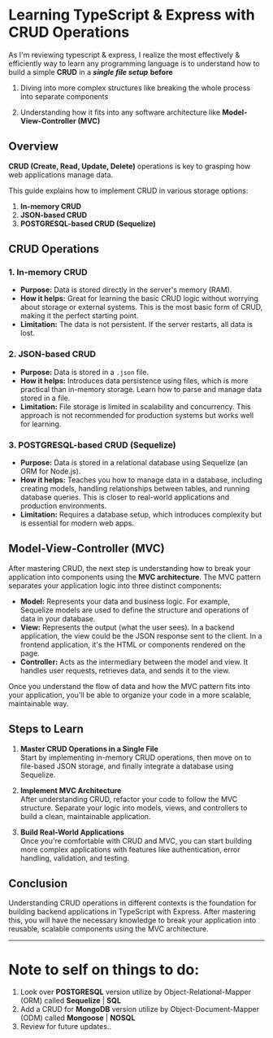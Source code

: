 # Learning TypeScript & Express with CRUD Operations

As I'm reviewing typescript & express, I realize the most effectively & efficiently way to learn any programming language is to understand how to build a simple **CRUD** in a ***single file setup*** **before**
1) Diving into more complex structures like breaking the whole process into separate components

2) Understanding how it fits into any software architecture like **Model-View-Controller (MVC)**

## Overview

**CRUD (Create, Read, Update, Delete)** operations is key to grasping how web applications manage data.

This guide explains how to implement CRUD in various storage options:

1. **In-memory CRUD**
2. **JSON-based CRUD**
3. **POSTGRESQL-based CRUD (Sequelize)**

## CRUD Operations

### 1. In-memory CRUD
- **Purpose:** Data is stored directly in the server's memory (RAM).
- **How it helps:** Great for learning the basic CRUD logic without worrying about storage or external systems. This is the most basic form of CRUD, making it the perfect starting point.
- **Limitation:** The data is not persistent. If the server restarts, all data is lost.

### 2. JSON-based CRUD
- **Purpose:** Data is stored in a `.json` file.
- **How it helps:** Introduces data persistence using files, which is more practical than in-memory storage. Learn how to parse and manage data stored in a file.
- **Limitation:** File storage is limited in scalability and concurrency. This approach is not recommended for production systems but works well for learning.

### 3. POSTGRESQL-based CRUD (Sequelize)
- **Purpose:** Data is stored in a relational database using Sequelize (an ORM for Node.js).
- **How it helps:** Teaches you how to manage data in a database, including creating models, handling relationships between tables, and running database queries. This is closer to real-world applications and production environments.
- **Limitation:** Requires a database setup, which introduces complexity but is essential for modern web apps.

## Model-View-Controller (MVC)

After mastering CRUD, the next step is understanding how to break your application into components using the **MVC architecture**. The MVC pattern separates your application logic into three distinct components:

- **Model:** Represents your data and business logic. For example, Sequelize models are used to define the structure and operations of data in your database.
- **View:** Represents the output (what the user sees). In a backend application, the view could be the JSON response sent to the client. In a frontend application, it's the HTML or components rendered on the page.
- **Controller:** Acts as the intermediary between the model and view. It handles user requests, retrieves data, and sends it to the view.

Once you understand the flow of data and how the MVC pattern fits into your application, you'll be able to organize your code in a more scalable, maintainable way.

## Steps to Learn

1. **Master CRUD Operations in a Single File**  
   Start by implementing in-memory CRUD operations, then move on to file-based JSON storage, and finally integrate a database using Sequelize.
   
2. **Implement MVC Architecture**  
   After understanding CRUD, refactor your code to follow the MVC structure. Separate your logic into models, views, and controllers to build a clean, maintainable application.

3. **Build Real-World Applications**  
   Once you're comfortable with CRUD and MVC, you can start building more complex applications with features like authentication, error handling, validation, and testing.

## Conclusion

Understanding CRUD operations in different contexts is the foundation for building backend applications in TypeScript with Express. After mastering this, you will have the necessary knowledge to break your application into reusable, scalable components using the MVC architecture.

_____

# Note to self on things to do:
1) Look over **POSTGRESQL** version utilize by Object-Relational-Mapper (ORM) called **Sequelize** | **SQL**
2) Add a CRUD for **MongoDB** version utilize by Object-Document-Mapper (ODM) called **Mongoose** | **NOSQL**
3) Review for future updates..
